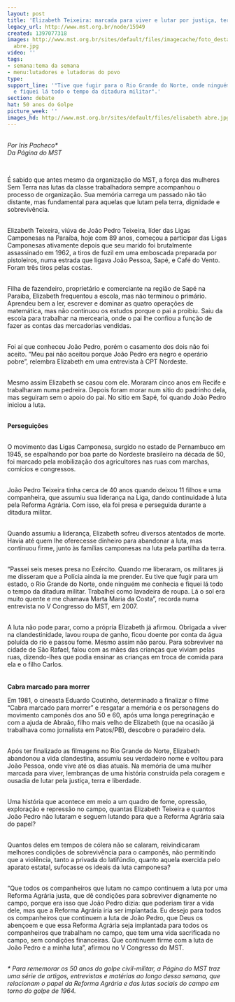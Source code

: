 ```yaml
---
layout: post
title: 'Elizabeth Teixeira: marcada para viver e lutar por justiça, terra e liberdade'
legacy_url: http://www.mst.org.br/node/15949
created: 1397077318
images: http://www.mst.org.br/sites/default/files/imagecache/foto_destaque/elisabeth
  abre.jpg
video: ''
tags:
- semana:tema da semana
- menu:lutadores e lutadoras do povo
type: 
support_line: '"Tive que fugir para o Rio Grande do Norte, onde ninguém me conhecia
  e fiquei lá todo o tempo da ditadura militar".'
section: debate
hat: 50 anos do Golpe
picture_week: ''
images_hd: http://www.mst.org.br/sites/default/files/elisabeth abre.jpg
---
```

<p><br><em>Por Iris Pacheco*<br>Da Página do MST&nbsp;</em></p><p>&nbsp;</p><p>É sabido que antes mesmo da organização do MST, a força das mulheres Sem Terra nas lutas da classe trabalhadora sempre acompanhou o processo de organização. Sua memória carrega um passado não tão distante, mas fundamental para aquelas que lutam pela terra, dignidade e sobrevivência.&nbsp;<br>&nbsp;</p><p>Elizabeth Teixeira, viúva de João Pedro Teixeira, líder das Ligas Camponesas na Paraíba, hoje com 89 anos, começou a participar das Ligas Camponesas ativamente depois que seu marido foi brutalmente assassinado em 1962, a tiros de fuzil em uma emboscada preparada por pistoleiros, numa estrada que ligava João Pessoa, Sapé, e Café do Vento. Foram três tiros pelas costas.&nbsp;<br>&nbsp;</p><p>Filha de fazendeiro, proprietário e comerciante na região de Sapé na Paraíba, Elizabeth frequentou a escola, mas não terminou o primário. Aprendeu bem a ler, escrever e dominar as quatro operações de matemática, mas não continuou os estudos porque o pai a proibiu. Saiu da escola para trabalhar na mercearia, onde o pai lhe confiou a função de fazer as contas das mercadorias vendidas.<br>&nbsp;</p><p>Foi aí que conheceu João Pedro, porém o casamento dos dois não foi aceito. “Meu pai não aceitou porque João Pedro era negro e operário pobre”, relembra Elizabeth em uma entrevista à CPT Nordeste.<br>&nbsp;</p><p>Mesmo assim Elizabeth se casou com ele. Moraram cinco anos em Recife e trabalharam numa pedreira. Depois foram morar num sítio do padrinho dela, mas seguiram sem o apoio do pai. No sitio em Sapé, foi quando João Pedro iniciou a luta.&nbsp;<br>&nbsp;</p><p><strong>Perseguições<br><br type="_moz"></strong></p><p>O movimento das Ligas Camponesa, surgido no estado de Pernambuco em 1945, se espalhando por boa parte do Nordeste brasileiro na década de 50, foi marcado pela mobilização dos agricultores nas ruas com marchas, comícios e congressos.<br>&nbsp;</p><p>João Pedro Teixeira tinha cerca de 40 anos quando deixou 11 filhos e uma companheira, que assumiu sua liderança na Liga, dando continuidade à luta pela Reforma Agrária. Com isso, ela&nbsp;foi presa e perseguida durante a ditadura militar.&nbsp;<br>&nbsp;</p><p>Quando assumiu a liderança, Elizabeth sofreu diversos atentados de morte. Havia até quem lhe oferecesse dinheiro para abandonar a luta, mas continuou firme, junto às famílias camponesas na luta pela partilha da terra.<br>&nbsp;</p><p>“Passei seis meses presa no Exército. Quando me liberaram, os militares já me disseram que a Polícia ainda ia me prender. Eu tive que fugir para um estado, o Rio Grande do Norte, onde ninguém me conhecia e fiquei lá todo o tempo da ditadura militar. Trabalhei como lavadeira de roupa. Lá o sol era muito quente e me chamava Marta Maria da Costa”, recorda numa entrevista no V Congresso do MST, em 2007.&nbsp;<br>&nbsp;</p><p>A luta não pode parar, como a própria Elizabeth já afirmou. Obrigada a viver na clandestinidade, lavou roupa de ganho, ficou doente por conta da água poluída do rio e passou fome. Mesmo assim não parou. Para sobreviver na cidade de São Rafael, falou com as mães das crianças que viviam pelas ruas, dizendo-lhes que podia ensinar as crianças em troca de comida para ela e o filho Carlos.&nbsp;<br><strong><br><br>Cabra marcado para morrer</strong>&nbsp;</p><p>Em 1981, o cineasta Eduardo Coutinho, determinado a finalizar o filme “Cabra marcado para morrer” e resgatar a memória e os personagens do movimento camponês dos ano 50 e 60, após uma longa peregrinação e com a ajuda de Abraão, filho mais velho de Elizabeth (que na ocasião já trabalhava como jornalista em Patos/PB), descobre o paradeiro dela.&nbsp;<br>&nbsp;</p><p>Após ter finalizado as filmagens no Rio Grande do Norte, Elizabeth abandonou a vida clandestina, assumiu seu verdadeiro nome e voltou para João Pessoa, onde vive até os dias atuais. Na memória de uma mulher marcada para viver, lembranças de uma história construída pela coragem e ousadia de lutar pela justiça, terra e liberdade.&nbsp;<br>&nbsp;</p><p>Uma história que acontece em meio a um quadro de fome, opressão, exploração e repressão no campo, quantas Elizabeth Teixeira e quantos João Pedro não lutaram e seguem lutando para que a Reforma Agrária saia do papel?<br>&nbsp;</p><p>Quantos deles em tempos de cólera não se calaram, reivindicaram melhores condições de sobrevivência para o camponês, não permitindo que a violência, tanto a privada do latifúndio, quanto aquela exercida pelo aparato estatal, sufocasse os ideais da luta camponesa?<br>&nbsp;</p><p>“Que todos os companheiros que lutam no campo continuem a luta por uma Reforma Agrária justa, que dê condições para sobreviver dignamente no campo, porque era isso que João Pedro dizia: que poderiam tirar a vida dele, mas que a Reforma Agrária iria ser implantada. Eu desejo para todos os companheiros que continuem a luta de João Pedro, que Deus os abençoem e que essa Reforma Agrária seja implantada para todos os companheiros que trabalham no campo, que tem uma vida sacrificada no campo, sem condições financeiras. Que continuem firme com a luta de João Pedro e a minha luta”, afirmou no V Congresso do MST.&nbsp;<br>&nbsp;</p><p><em>* Para rememorar os 50 anos do golpe civil-militar, a Página do MST traz uma série de artigos, entrevistas e matérias ao longo dessa semana, que relacionam o papel da Reforma Agrária e das lutas sociais do campo em torno do golpe de 1964.</em></p><div>&nbsp;</div>
